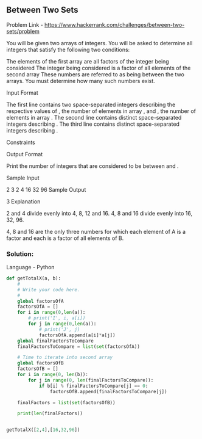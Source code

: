 ## Between Two Sets

Problem Link - https://www.hackerrank.com/challenges/between-two-sets/problem

You will be given two arrays of integers. You will be asked to determine all integers that satisfy the following two conditions:

The elements of the first array are all factors of the integer being considered
The integer being considered is a factor of all elements of the second array
These numbers are referred to as being between the two arrays. You must determine how many such numbers exist.

Input Format

The first line contains two space-separated integers describing the respective values of , the number of elements in array , and , the number of elements in array . 
The second line contains  distinct space-separated integers describing . 
The third line contains  distinct space-separated integers describing .

Constraints

Output Format

Print the number of integers that are considered to be between  and .

Sample Input

2 3
2 4
16 32 96
Sample Output

3
Explanation

2 and 4 divide evenly into 4, 8, 12 and 16. 
4, 8 and 16 divide evenly into 16, 32, 96.

4, 8 and 16 are the only three numbers for which each element of A is a factor and each is a factor of all elements of B.

### Solution:
Language - Python

```python
def getTotalX(a, b):
    #
    # Write your code here.
    #
    global factorsOfA
    factorsOfA = []
    for i in range(0,len(a)):
        # print('I', i, a[i])
        for j in range(0,len(a)):
            # print('J', j)
            factorsOfA.append(a[i]*a[j])
    global finalFactorsToCompare
    finalFactorsToCompare = list(set(factorsOfA))

    # Time to iterate into second array
    global factorsOfB
    factorsOfB = []
    for i in range(0, len(b)):
        for j in range(0, len(finalFactorsToCompare)):
            if b[i] % finalFactorsToCompare[j] == 0:
                factorsOfB.append(finalFactorsToCompare[j])

    finalFactors = list(set(factorsOfB))

    print(len(finalFactors))


getTotalX([2,4],[16,32,96])
```
